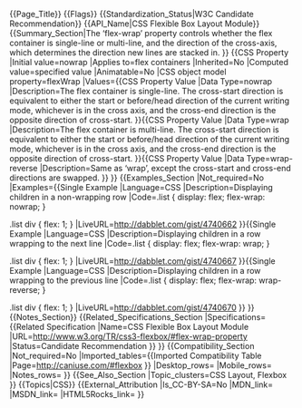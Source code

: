{{Page_Title}}
{{Flags}}
{{Standardization_Status|W3C Candidate Recommendation}}
{{API_Name|CSS Flexible Box Layout Module}}
{{Summary_Section|The ‘flex-wrap’ property controls whether the flex container is single-line or multi-line, and the direction of the cross-axis, which determines the direction new lines are stacked in. }}
{{CSS Property
|Initial value=nowrap
|Applies to=flex containers
|Inherited=No
|Computed value=specified value
|Animatable=No
|CSS object model property=flexWrap
|Values={{CSS Property Value
|Data Type=nowrap
|Description=The flex container is single-line. The cross-start direction is equivalent to either the start or before/head direction of the current writing mode, whichever is in the cross axis, and the cross-end direction is the opposite direction of cross-start. 
}}{{CSS Property Value
|Data Type=wrap
|Description=The flex container is multi-line. The cross-start direction is equivalent to either the start or before/head direction of the current writing mode, whichever is in the cross axis, and the cross-end direction is the opposite direction of cross-start. 
}}{{CSS Property Value
|Data Type=wrap-reverse
|Description=Same as ‘wrap’, except the cross-start and cross-end directions are swapped. 
}}
}}
{{Examples_Section
|Not_required=No
|Examples={{Single Example
|Language=CSS
|Description=Displaying children in a non-wrapping row
|Code=.list {
  display: flex;
  flex-wrap: nowrap;
}

.list div {
  flex: 1;
}
|LiveURL=http://dabblet.com/gist/4740662
}}{{Single Example
|Language=CSS
|Description=Displaying children in a row wrapping to the next line
|Code=.list {
  display: flex;
  flex-wrap: wrap;
}

.list div {
  flex: 1;
}
|LiveURL=http://dabblet.com/gist/4740667
}}{{Single Example
|Language=CSS
|Description=Displaying children in a row wrapping to the previous line
|Code=.list {
  display: flex;
  flex-wrap: wrap-reverse;
}

.list div {
  flex: 1;
}
|LiveURL=http://dabblet.com/gist/4740670
}}
}}
{{Notes_Section}}
{{Related_Specifications_Section
|Specifications={{Related Specification
|Name=CSS Flexible Box Layout Module
|URL=http://www.w3.org/TR/css3-flexbox/#flex-wrap-property
|Status=Candidate Recommendation
}}
}}
{{Compatibility_Section
|Not_required=No
|Imported_tables={{Imported Compatibility Table
|Page=http://caniuse.com/#flexbox
}}
|Desktop_rows=
|Mobile_rows=
|Notes_rows=
}}
{{See_Also_Section
|Topic_clusters=CSS Layout, Flexbox
}}
{{Topics|CSS}}
{{External_Attribution
|Is_CC-BY-SA=No
|MDN_link=
|MSDN_link=
|HTML5Rocks_link=
}}